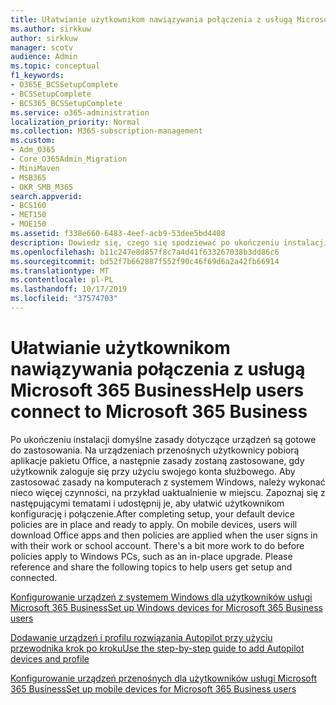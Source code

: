 ```yaml
---
title: Ułatwianie użytkownikom nawiązywania połączenia z usługą Microsoft 365 Business
ms.author: sirkkuw
author: sirkkuw
manager: scotv
audience: Admin
ms.topic: conceptual
f1_keywords:
- O365E_BCSSetupComplete
- BCSSetupComplete
- BCS365_BCSSetupComplete
ms.service: o365-administration
localization_priority: Normal
ms.collection: M365-subscription-management
ms.custom:
- Adm_O365
- Core_O365Admin_Migration
- MiniMaven
- MSB365
- OKR_SMB_M365
search.appverid:
- BCS160
- MET150
- MOE150
ms.assetid: f338e660-6483-4eef-acb9-53dee5bd4408
description: Dowiedz się, czego się spodziewać po ukończeniu instalacji pakietu Business Cloud Suite.
ms.openlocfilehash: b11c247e8d857f8c7a4d41f633267038b3dd86c6
ms.sourcegitcommit: bd52f7b662887f552f90c46f69d6a2a42fb66914
ms.translationtype: MT
ms.contentlocale: pl-PL
ms.lasthandoff: 10/17/2019
ms.locfileid: "37574703"
---
```

# <a name="help-users-connect-to-microsoft-365-business"></a><span data-ttu-id="a86c2-103">Ułatwianie użytkownikom nawiązywania połączenia z usługą Microsoft 365 Business</span><span class="sxs-lookup"><span data-stu-id="a86c2-103">Help users connect to Microsoft 365 Business</span></span>

<span data-ttu-id="a86c2-p101">Po ukończeniu instalacji domyślne zasady dotyczące urządzeń są gotowe do zastosowania. Na urządzeniach przenośnych użytkownicy pobiorą aplikacje pakietu Office, a następnie zasady zostaną zastosowane, gdy użytkownik zaloguje się przy użyciu swojego konta służbowego. Aby zastosować zasady na komputerach z systemem Windows, należy wykonać nieco więcej czynności, na przykład uaktualnienie w miejscu. Zapoznaj się z następującymi tematami i udostępnij je, aby ułatwić użytkownikom konfigurację i połączenie.</span><span class="sxs-lookup"><span data-stu-id="a86c2-p101">After completing setup, your default device policies are in place and ready to apply. On mobile devices, users will download Office apps and then policies are applied when the user signs in with their work or school account. There's a bit more work to do before policies apply to Windows PCs, such as an in-place upgrade. Please reference and share the following topics to help users get setup and connected.</span></span>
  
[<span data-ttu-id="a86c2-108">Konfigurowanie urządzeń z systemem Windows dla użytkowników usługi Microsoft 365 Business</span><span class="sxs-lookup"><span data-stu-id="a86c2-108">Set up Windows devices for Microsoft 365 Business users</span></span>](set-up-windows-devices.md)
  
[<span data-ttu-id="a86c2-109">Dodawanie urządzeń i profilu rozwiązania Autopilot przy użyciu przewodnika krok po kroku</span><span class="sxs-lookup"><span data-stu-id="a86c2-109">Use the step-by-step guide to add Autopilot devices and profile</span></span>](add-autopilot-devices-and-profile.md)
  
[<span data-ttu-id="a86c2-110">Konfigurowanie urządzeń przenośnych dla użytkowników usługi Microsoft 365 Business</span><span class="sxs-lookup"><span data-stu-id="a86c2-110">Set up mobile devices for Microsoft 365 Business users</span></span>](set-up-mobile-devices.md)
  

